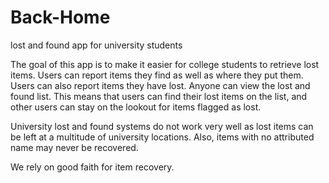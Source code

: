 # Back-Home
lost and found app for university students

The goal of this app is to make it easier for college students to retrieve lost items. Users can report items they find as well as where they put them. Users can also report items they have lost. Anyone can view the lost and found list. This means that users can find their lost items on the list, and other users can stay on the lookout for items flagged as lost. 

University lost and found systems do not work very well as lost items can be left at a multitude of university locations. Also, items with no attributed name may never be recovered.

We rely on good faith for item recovery.
